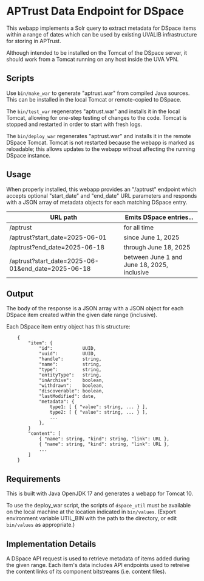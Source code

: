 # APTrust Data Endpoint for DSpace

This webapp implements a Solr query to extract metadata for DSpace items within
a range of dates which can be used by existing UVALIB infrastructure for storing
in APTrust.

Although intended to be installed on the Tomcat of the DSpace server, it should
work from a Tomcat running on any host inside the UVA VPN.

## Scripts

Use `bin/make_war` to generate "aptrust.war" from compiled Java sources.
This can be installed in the local Tomcat or remote-copied to DSpace.

The `bin/test_war` regenerates "aptrust.war" and installs it in the local
Tomcat, allowing for one-step testing of changes to the code.
Tomcat is stopped and restarted in order to start with fresh logs.

The `bin/deploy_war` regenerates "aptrust.war" and installs it in the remote
DSpace Tomcat.
Tomcat is not restarted because the webapp is marked as reloadable;
this allows updates to the webapp without affecting the running DSpace instance.

## Usage

When properly installed, this webapp provides an "/aptrust" endpoint which
accepts optional "start_date" and "end_date" URL parameters and responds with
a JSON array of metadata objects for each matching DSpace entry.

|URL path|Emits DSpace entries...|
|-|-|
|/aptrust|for all time|
|/aptrust?start_date=2025-06-01|since June 1, 2025|
|/aptrust?end_date=2025-06-18|through June 18, 2025|
|/aptrust?start_date=2025-06-01&end_date=2025-06-18|between June 1 and June 18, 2025, inclusive|

## Output

The body of the response is a JSON array with a JSON object for each DSpace item
created within the given date range (inclusive).

Each DSpace item entry object has this structure:

```
    {
        "item": {
            "id":           UUID,
            "uuid":         UUID,
            "handle":       string,
            "name":         string,
            "type":         string,
            "entityType":   string,
            "inArchive":    boolean,
            "withdrawn":    boolean,
            "discoverable": boolean,
            "lastModified": date,
            "metadata": {
                type1: [ { "value": string, ... } ],
                type2: [ { "value": string, ... } ],
                ...
            },
        }
        "content": [
            { "name": string, "kind": string, "link": URL },
            { "name": string, "kind": string, "link": URL },
            ...
        ]
    }
```

## Requirements

This is built with Java OpenJDK 17 and generates a webapp for Tomcat 10.

To use the deploy_war script, the scripts of `dspace_util` must be available on
the local machine at the location indicated in `bin/values`.
(Export environment variable UTIL_BIN with the path to the directory, or edit
`bin/values` as appropriate.)

## Implementation Details

A DSpace API request is used to retrieve metadata of items added during the
given range.
Each item's data includes API endpoints used to retreive the content links of
its component bitstreams (i.e. content files).


